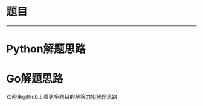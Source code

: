 # 题目



*****

# Python解题思路



# Go解题思路



欢迎来github上看更多题目的解答[力扣解题思路](https://github.com/WRAllen/LeetCode)

  


